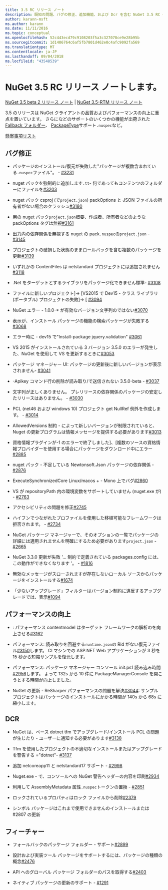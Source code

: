```yaml
---
title: 3.5 RC リリース ノート
description: 既知の問題、バグの修正、追加機能、および Dcr を含む NuGet 3.5 RC のリリース ノート。
author: karann-msft
ms.author: karann
ms.date: 11/11/2016
ms.topic: conceptual
ms.openlocfilehash: 52c443ecd79c9108203f5a3c327078ce9e28b95b
ms.sourcegitcommit: 1d1406764c6af5fb7801d462e0c4afc9092fa569
ms.translationtype: MT
ms.contentlocale: ja-JP
ms.lasthandoff: 09/04/2018
ms.locfileid: "43548539"
---
```

# <a name="nuget-35-rc-release-notes"></a>NuGet 3.5 RC リリース ノートします。

[NuGet 3.5 beta 2 リリース ノート](../release-notes/nuget-3.5-Beta2.md) | [NuGet 3.5-RTM リリース ノート](../release-notes/nuget-3.5-RTM.md)

3.5 のリリースは NuGet クライアントの品質およびパフォーマンスの向上に重点を置いています。 さらになどのサポートのいくつかの機能が出荷された[Fallback フォルダー](https://github.com/NuGet/Home/issues/2899)、 [PackageType](https://github.com/NuGet/Home/issues/2476)サポート`.nuspec`など。

[懸案事項リスト](https://github.com/NuGet/Home/issues?q=is%3Aissue+is%3Aclosed+milestone%3A%223.5%20RC")

## <a name="bug-fixes"></a>バグ修正

* パッケージのインストール/復元が失敗した"パッケージが複数含まれている`.nuspec`ファイル"。 - [#3231](https://github.com/NuGet/Home/issues/3231)

* nuget パックを強制的に追加します`.tt`- 何であってもコンテンツのフォルダーにファイルを[#3203](https://github.com/NuGet/Home/issues/3203)

* nuget パック csproj (で`project.json`) packOptions と JSON ファイルの所有者がない場合のクラッシュ[#3180](https://github.com/NuGet/Home/issues/3180)

* 用の nuget パック`project.json`概要、作成者、所有者などのような packOptions タグは無視[#3161](https://github.com/NuGet/Home/issues/3161)

* 出力内の依存関係を無視する nuget の pack`.nuspec`の`project.json`  -  [#3145](https://github.com/NuGet/Home/issues/3145)

* プロジェクトの破損した状態のままロールバックを含む複数のパッケージを更新[#3139](https://github.com/NuGet/Home/issues/3139)

* いずれかの ContentFiles は netstandard プロジェクトには追加されません[#3118](https://github.com/NuGet/Home/issues/3118)

* .Net をターゲットとするライブラリをパッケージ化できません標準- [#3108](https://github.com/NuGet/Home/issues/3108)

* ファイルに新しいプロジェクト]-> [VS2015 で Dev15 - クラス ライブラリ (ポータブル) プロジェクトの失敗]-> [ [#3094](https://github.com/NuGet/Home/issues/3094)

* NuGet エラー - 1.0.0-* が有効なバージョン文字列のではない[#3070](https://github.com/NuGet/Home/issues/3070)

* 表示が、インストール パッケージの機能の検索パッケージが失敗する[#3068](https://github.com/NuGet/Home/issues/3068)

* エラー時に - dev15 で"Install-package jquery.validation" [#3061](https://github.com/NuGet/Home/issues/3061)

* VS 2015 がインストールされている 3 バージョン 3.5.0 のエラーが発生した、NuGet を使用して VS を更新するときに[#3053](https://github.com/NuGet/Home/issues/3053)

* パッケージ マネージャー UI: パッケージの更新後に新しいバージョンが表示されません- [#3041](https://github.com/NuGet/Home/issues/3041)

* -Apikey コマンド行の削除が読み取り/で送信されない 3.5.0-beta - [#3037](https://github.com/NuGet/Home/issues/3037)

* 文字列が正しくありません。 プレリリースの依存関係のパッケージの安定したリリースはありません。 - [#3030](https://github.com/NuGet/Home/issues/3030)

* PCL (net46 および windows 10) プロジェクト get NullRef 例外を作成します。 - [#3014](https://github.com/NuGet/Home/issues/3014)

* AllowedVersions 制約 - によって新しいバージョンが制限されていると、Nuget の更新プログラムは情報メッセージを提供する必要があります[#3013](https://github.com/NuGet/Home/issues/3013)

* 資格情報プラグインが-1 のエラーで終了しました]、[複数のソースの資格情報プロバイダーを使用する場合にパッケージをダウンロード中にエラー [#2885](https://github.com/NuGet/Home/issues/2885)

* nuget パック - 不足している Newtonsoft.Json パッケージの依存関係 - [#2876](https://github.com/NuGet/Home/issues/2876)

* ExecuteSynchronizedCore Linux/macos + - Mono 上でバグ[#2860](https://github.com/NuGet/Home/issues/2860)

* VS が repositoryPath 内の環境変数をサポートしていません (nuget.exe が) - [#2763](https://github.com/NuGet/Home/issues/2763)

* アクセシビリティの問題を修正[#2745](https://github.com/NuGet/Home/issues/2745)

* ハイフンでつながれたプロファイルを使用した移植可能なフレームワークは拒否されます。 - [#2734](https://github.com/NuGet/Home/issues/2734)

* NuGet パッケージ マネージャーで、そのオプションの一覧でパッケージの詳細には適用されませんを明確にするため必要があります`project.json`  -  [#2665](https://github.com/NuGet/Home/issues/2665)

* NuGet 3.3.0 更新が失敗 '... 制約で定義されている packages.config には、この動作ができなくなります '。 - [#1816](https://github.com/NuGet/Home/issues/1816)

* 無効なメッセージがスローされますが存在しないローカル ソースからパッケージをインストールする[#1674](https://github.com/NuGet/Home/issues/1674)

* 「少ないアップグレード」フィルターはバージョン制約に違反するアップグレードでは、表示[#1094](https://github.com/NuGet/Home/issues/1094)

## <a name="performance-improvements"></a>パフォーマンスの向上

* : パフォーマンス contentmodel はターゲット フレームワークの解析のを向上させる[#3162](https://github.com/NuGet/Home/issues/3162)

* パフォーマンス: 読み取りを回避する`runtime.json`の Rid がない復元ファイル[#3150](https://github.com/NuGet/Home/issues/3150)します。 CI マシンでの ASP.NET Web アプリケーションが 3 秒を 15 秒から短縮サンプルを復元します。

* パフォーマンス: パッケージ マネージャー コンソール init.ps1 読み込み時間[#2956](https://github.com/NuGet/Home/issues/2956)します。 よって 132s から 10 件に PackageManagerConsole を開こうとする時間が向上しました。

* NuGet の更新 - ReSharper パフォーマンスの問題を解決[#3044](https://github.com/NuGet/Home/issues/3044): サンプル プロジェクトはパッケージのインストールにかかる時間が 140s から 68s に縮小します。

## <a name="dcrs"></a>DCR

* NuGet は、ベース dotnet tfm でアップグレード/インストール PCL の問題が生じたり - ユーザーに通知する必要があります[#3138](https://github.com/NuGet/Home/issues/3138)

* Tfm を使用したプロジェクトの不適切なインストールまたはアップグレードを警告する ="dotnet"- [#3137](https://github.com/NuGet/Home/issues/3137)

* 追加 netcoreapp11 と netstandard17 サポート - [#2998](https://github.com/NuGet/Home/issues/2998)

* Nuget.exe - で、コンソールへの NuGet 警告ヘッダーの内容を印刷[#2934](https://github.com/NuGet/Home/issues/2934)

* 利用して AssemblyMetadata 属性`.nuspec`トークンの置換 - [#2851](https://github.com/NuGet/Home/issues/2851)

* ロックされているプロパティはロック ファイルから削除[#2379](https://github.com/NuGet/Home/issues/2379)

* シンボル パッケージはこれまで使用できませんのインストールまたは #2807 の更新

## <a name="features"></a>フィーチャー

* フォールバックのパッケージ フォルダー - サポート[#2899](https://github.com/NuGet/Home/issues/2899)

* 設計および実装ツール パッケージをサポートするには、パッケージの種類の概念[#2476](https://github.com/NuGet/Home/issues/2476)

* API へのグローバル パッケージ フォルダーのパスを取得する[#2403](https://github.com/NuGet/Home/issues/2403)

* ネイティブ パッケージの更新のサポート - [#1291](https://github.com/NuGet/Home/issues/1291)
